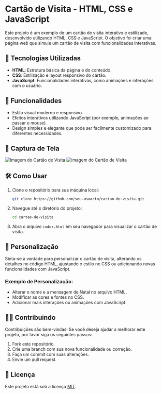 
# Cartão de Visita - HTML, CSS e JavaScript

Este projeto é um exemplo de um cartão de visita interativo e estilizado, desenvolvido utilizando HTML, CSS e JavaScript. O objetivo foi criar uma página web que simule um cartão de visita com funcionalidades interativas.

## 🚀 Tecnologias Utilizadas

- **HTML**: Estrutura básica da página e do conteúdo.
- **CSS**: Estilização e layout responsivo do cartão.
- **JavaScript**: Funcionalidades interativas, como animações e interações com o usuário.

## 🔧 Funcionalidades

- Estilo visual moderno e responsivo.
- Efeitos interativos utilizando JavaScript (por exemplo, animações ao passar o mouse).
- Design simples e elegante que pode ser facilmente customizado para diferentes necessidades.

## 📸 Captura de Tela

![Imagem do Cartão de Visita](https://github.com/IkkyLuiz/Cartao_de_Natal/blob/main/img/Slide1.PNG)
![Imagem do Cartão de Visita](https://github.com/IkkyLuiz/Cartao_de_Natal/blob/main/img/Slide2.PNG )


## 🛠️ Como Usar

1. Clone o repositório para sua máquina local:

   ```bash
   git clone https://github.com/seu-usuario/cartao-de-visita.git
   ```

2. Navegue até o diretório do projeto:

   ```bash
   cd cartao-de-visita
   ```

3. Abra o arquivo `index.html` em seu navegador para visualizar o cartão de visita.

## 📄 Personalização

Sinta-se à vontade para personalizar o cartão de visita, alterando os detalhes no código HTML, ajustando o estilo no CSS ou adicionando novas funcionalidades com JavaScript.

### Exemplo de Personalização:

- Alterar o nome e a mensagem de Natal no arquivo HTML.
- Modificar as cores e fontes no CSS.
- Adicionar mais interações ou animações com JavaScript.

## 🧑‍💻 Contribuindo

Contribuições são bem-vindas! Se você deseja ajudar a melhorar este projeto, por favor siga os seguintes passos:

1. Fork este repositório.
2. Crie uma branch com sua nova funcionalidade ou correção.
3. Faça um commit com suas alterações.
4. Envie um pull request.

## 📄 Licença

Este projeto está sob a licença [MIT](https://opensource.org/licenses/MIT).



